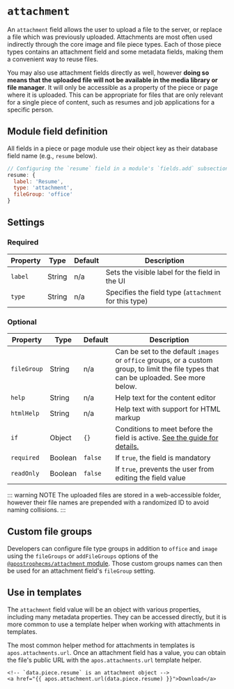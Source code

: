 # `attachment`

An `attachment` field allows the user to upload a file to the server, or replace a file which was previously uploaded. Attachments are most often used indirectly through the core image <!-- TODO: link --> and file <!-- TODO: link --> piece types. Each of those piece types contains an attachment field and some metadata fields, making them a convenient way to reuse files.

You may also use attachment fields directly as well, however **doing so means that the uploaded file will not be available in the media library or file manager**. It will only be accessible as a property of the piece or page where it is uploaded. This can be appropriate for files that are only relevant for a single piece of content, such as resumes and job applications for a specific person.

## Module field definition

All fields in a piece or page module use their object key as their database field name (e.g., `resume` below).

```javascript
// Configuring the `resume` field in a module's `fields.add` subsection:
resume: {
  label: 'Resume',
  type: 'attachment',
  fileGroup: 'office'
}
```

## Settings

### Required

|  Property | Type   | Default | Description |
|-----------|-----------|-----------|------------|
|`label` | String | n/a | Sets the visible label for the field in the UI |
|`type` | String | n/a | Specifies the field type (`attachment` for this type) |

### Optional

|  Property | Type   | Default | Description |
|-----------|-----------|-----------|-----------|
|`fileGroup` | String | n/a | Can be set to the default `images` or `office` groups, or a custom group, to limit the file types that can be uploaded. See more below. |
|`help` | String | n/a | Help text for the content editor |
|`htmlHelp` | String | n/a | Help text with support for HTML markup |
|`if` | Object | `{}` | Conditions to meet before the field is active. [See the guide for details.](/guide/conditional-fields) | universal |
|`required` | Boolean | `false` | If `true`, the field is mandatory |
|`readOnly` | Boolean | `false` | If `true`, prevents the user from editing the field value |

<!-- TODO: The following settings are likely to return, but are not yet implemented. -->
<!-- |`aspectRatio` | Array | n/a | Only applies to image files. If set to an array like `[ 2, 1 ]`, the image must have that aspect ratio and will be autocropped if the user does not manually crop. Only suitable if fileGroup is images. | -->
<!-- |`contextual` | Boolean | `false` | If `true`, it will prevent the field from appearing in the editor modal | -->
<!-- |`crop` | Boolean | `false` | Only applies to image files. If `true`, the user may crop the attachment. Only suitable if fileGroup is images. | -->
<!-- |`minSize` | Array | n/a | Only applies to image files. if set to an array like `[ 640, 480 ]`, the image must have at least the specified minimum width and height. Only suitable if fileGroup is images. | -->

::: warning NOTE
The uploaded files are stored in a web-accessible folder, however their file names are prepended with a randomized ID to avoid naming collisions.
:::

## Custom file groups

Developers can configure file type groups in addition to `office` and `image` using the `fileGroups` or `addFileGroups` options of the [`@apostrophecms/attachment` module](./../modules/asset.md). Those custom groups names can then be used for an attachment field's `fileGroup` setting.

<!-- TODO: Link to the attachment module page for this instead once available. -->

## Use in templates

The `attachment` field value will be an object with various properties, including many metadata properties. They can be accessed directly, but it is more common to use a template helper when working with attachments in templates.

The most common helper method for attachments in templates is `apos.attachments.url`. Once an attachment field has a value, you can obtain the file's public URL with the `apos.attachments.url` template helper.

<!-- TODO: Link to the attachment module for other helpers. -->

```django
<!-- `data.piece.resume` is an attachment object -->
<a href="{{ apos.attachment.url(data.piece.resume) }}">Download</a>
```
